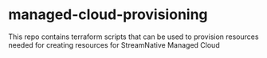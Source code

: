# managed-cloud-provisioning
This repo contains terraform scripts that can be used to provision resources needed for creating resources for StreamNative Managed Cloud
